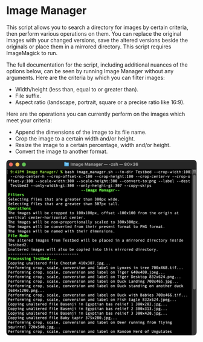 # Image Manager
This script allows you to search a directory for images by certain criteria, then perform various operations on them. You can replace the original images with your changed versions, save the altered versions beside the originals or place them in a mirrored directory. This script requires ImageMagick to run.

The full documentation for the script, including additional nuances of the options below, can be seen by running Image Manager without any arguments. Here are the criteria by which you can filter images:
- Width/height (less than, equal to or greater than).
- File suffix.
- Aspect ratio (landscape, portrait, square or a precise ratio like 16:9).

Here are the operations you can currently perform on the images which meet your criteria:
- Append the dimensions of the image to its file name.
- Crop the image to a certain width and/or height.
- Resize the image to a certain percentage, width and/or height.
- Convert the image to another format.

![Preview](https://github.com/Amethyst-Software/image-manager/blob/main/preview.png)